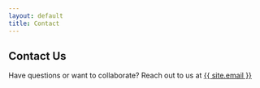 ```yaml
---
layout: default
title: Contact
---
```

<section class="contact" id="contact" aria-label="Contact TechPrime">
  <h2>Contact Us</h2>
  <p>Have questions or want to collaborate? Reach out to us at <a href="mailto:{{ site.email }}">{{ site.email }}</a></p>
</section>
